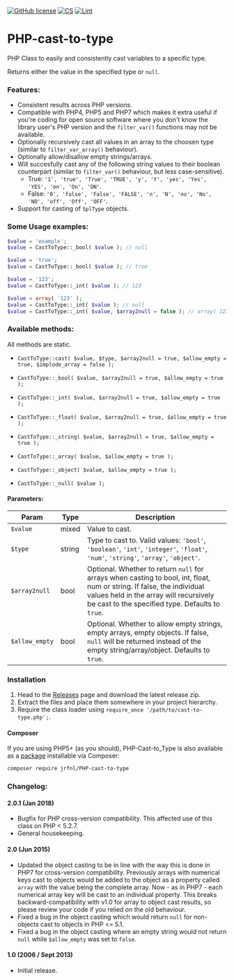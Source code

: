 [![GitHub license](https://img.shields.io/badge/license-GPLv2-blue.svg)](https://raw.githubusercontent.com/jrfnl/PHP-cast-to-type/main/LICENSE.md)
[![CS](https://github.com/jrfnl/PHP-cast-to-type/actions/workflows/cs.yml/badge.svg)](https://github.com/jrfnl/PHP-cast-to-type/actions/workflows/cs.yml)
[![Lint](https://github.com/jrfnl/PHP-cast-to-type/actions/workflows/lint.yml/badge.svg)](https://github.com/jrfnl/PHP-cast-to-type/actions/workflows/lint.yml)

PHP-cast-to-type
================

PHP Class to easily and consistently cast variables to a specific type.

Returns either the value in the specified type or `null`.

### Features:
-   Consistent results across PHP versions.
-	Compatible with PHP4, PHP5 and PHP7 which makes it extra useful if you're coding for open source software where you don't know the library user's PHP version and the `filter_var()` functions may not be available.
-	Optionally recursively cast all values in an array to the choosen type (similar to `filter_var_array()` behaviour).
-	Optionally allow/disallow empty strings/arrays.
-	Will succesfully cast any of the following string values to their boolean counterpart (similar to `filter_var()` behaviour, but less case-sensitive).
	* True: `'1', 'true', 'True', 'TRUE', 'y', 'Y', 'yes', 'Yes', 'YES', 'on', 'On', 'ON'`.
	* False: `'0', 'false', 'False', 'FALSE', 'n', 'N', 'no', 'No', 'NO', 'off', 'Off', 'OFF'`.
-   Support for casting of `SplType` objects.


### Some Usage examples:

```php
$value = 'example';
$value = CastToType::_bool( $value ); // null

$value = 'true';
$value = CastToType::_bool( $value ); // true

$value = '123';
$value = CastToType::_int( $value ); // 123

$value = array( '123' );
$value = CastToType::_int( $value ); // null
$value = CastToType::_int( $value, $array2null = false ); // array( 123 )
```

### Available methods:

All methods are static.

- `CastToType::cast( $value, $type, $array2null = true, $allow_empty = true, $implode_array = false );`

- `CastToType::_bool( $value, $array2null = true, $allow_empty = true );`
- `CastToType::_int( $value, $array2null = true, $allow_empty = true );`
- `CastToType::_float( $value, $array2null = true, $allow_empty = true );`
- `CastToType::_string( $value, $array2null = true, $allow_empty = true );`
- `CastToType::_array( $value, $allow_empty = true );`
- `CastToType::_object( $value, $allow_empty = true );`
- `CastToType::_null( $value );`

#### Parameters:

Param | Type | Description
----- | ---- | -----------
`$value` | mixed | Value to cast.
`$type`  | string | Type to cast to. Valid values: `'bool'`, `'boolean'`, `'int'`, `'integer'`, `'float'`, `'num'`, `'string'`, `'array'`, `'object'`.
`$array2null` | bool | Optional. Whether to return `null` for arrays when casting to bool, int, float, num or string. If false, the individual values held in the array will recursively be cast to the specified type. Defaults to `true`.
`$allow_empty` | bool | Optional. Whether to allow empty strings, empty arrays, empty objects. If false, `null` will be returned instead of the empty string/array/object. Defaults to `true`.


### Installation

1. Head to the [Releases](https://github.com/jrfnl/PHP-cast-to-type/releases) page and download the latest release zip.
2. Extract the files and place them somewhere in your project hierarchy.
3. Require the class loader using `require_once '/path/to/cast-to-type.php';`.

#### Composer

If you are using PHP5+ (as you should), PHP-Cast-to_Type is also available as a [package](https://packagist.org/packages/jrfnl/PHP-cast-to-type) installable via Composer:

~~~sh
composer require jrfnl/PHP-cast-to-type
~~~


### Changelog:

#### 2.0.1 (Jan 2018)
* Bugfix for PHP cross-version compatibility. This affected use of this class on PHP < 5.2.7.
* General housekeeping.

#### 2.0 (Jun 2015)
* Updated the object casting to be in line with the way this is done in PHP7 for cross-version compatibility.
  Previously arrays with numerical keys cast to objects would be added to the object as a property called `array` with the value being the complete array. Now - as in PHP7 - each numerical array key will be cast to an individual property.
  This breaks backward-compatibility with v1.0 for array to object cast results, so please review your code if you relied on the old behaviour.
* Fixed a bug in the object casting which would return `null` for non-objects cast to objects in PHP <= 5.1.
* Fixed a bug in the object casting where an empty string would not return `null` while `$allow_empty` was set to `false`.


#### 1.0 (2006 / Sept 2013)
* Initial release.

